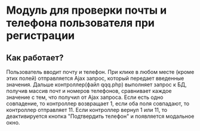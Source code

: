 # Модуль для проверки почты и телефона пользователя при регистрации

## Как работает?

Пользователь вводит почту и телефон.
При клике в любом месте (кроме этих полей) отправляется Ajax запрос, который передает введенные значения. Дальше контроллер(файл qqq.php) выполняет запрос к БД, получив массив почт и номеров телефонов, сравнивает каждое значение с тем, что получил от Ajax запроса.
Если есть одно совпадение, то контроллер возвращает 1, если оба поля совпадают, то контроллер отправляет 11.
Если контроллер вернул 1 или 11, то деактивируется кнопка "Подтвердить телефон" и появляется модальное окно.
